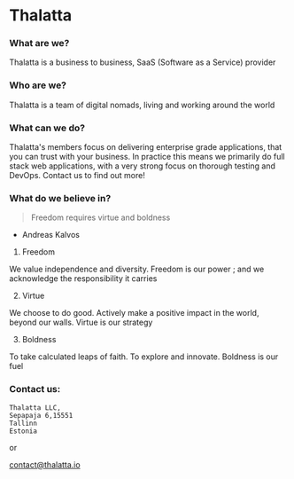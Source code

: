 # Thalatta

###  What are we?

Thalatta is a business to business, SaaS (Software as a Service) provider

###  Who are we?

Thalatta is a team of digital nomads, living and working around the world

###  What can we do?

Thalatta's members focus on delivering enterprise grade applications, that you can trust with your business. In practice this means we primarily do full stack web applications, with a very strong focus on thorough testing and DevOps. Contact us to find out more!

### What do we believe in?

> Freedom requires virtue and boldness
- Andreas Kalvos

1) Freedom

We value independence and diversity. Freedom is our power ; and we acknowledge the responsibility it carries

2) Virtue

We choose to do good. Actively make a positive impact in the world, beyond our walls. Virtue is our strategy

3) Boldness

To take calculated leaps of faith. To explore and innovate. Boldness is our fuel

### Contact us:
```
Thalatta LLC,
Sepapaja 6,15551
Tallinn
Estonia
```
or 

contact@thalatta.io
